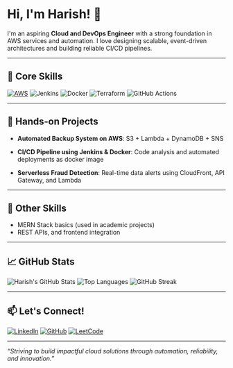 # Hi, I'm Harish! 👋

I'm an aspiring **Cloud and DevOps Engineer** with a strong foundation in AWS services and automation. I love designing scalable, event-driven architectures and building reliable CI/CD pipelines.

---

## 🚀 Core Skills
[![AWS](https://img.shields.io/badge/AWS-FF9900?style=for-the-badge&logo=amazonaws&logoColor=white)](https://drive.google.com/file/d/1StQGriNvP0d-QS6nahf1R8WQ1WpiZRqt/view?usp=drive_link)
![Jenkins](https://img.shields.io/badge/Jenkins-D24939?style=for-the-badge&logo=jenkins&logoColor=white)
![Docker](https://img.shields.io/badge/Docker-2496ED?style=for-the-badge&logo=docker&logoColor=white)
![Terraform](https://img.shields.io/badge/Terraform-623CE4?style=for-the-badge&logo=terraform&logoColor=white)
![GitHub Actions](https://img.shields.io/badge/GitHub_Actions-2088FF?style=for-the-badge&logo=github-actions&logoColor=white)

---

## 🧪 Hands-on Projects
- **Automated Backup System on AWS**: S3 + Lambda + DynamoDB + SNS  
- **CI/CD Pipeline using Jenkins & Docker**: Code analysis and automated deployments as docker image
  
- **Serverless Fraud Detection**: Real-time data alerts using CloudFront, API Gateway, and Lambda

---

## 📌 Other Skills
- MERN Stack basics (used in academic projects)  
- REST APIs, and frontend integration  

---

## 📈 GitHub Stats

![Harish's GitHub Stats](https://github-readme-stats.vercel.app/api?username=harish284&show_icons=true&theme=radical)
![Top Languages](https://github-readme-stats.vercel.app/api/top-langs/?username=harish284&layout=compact&theme=radical)
![GitHub Streak](https://github-readme-streak-stats.herokuapp.com?user=harish284&theme=radical)

---

## 📫 Let's Connect!

[![LinkedIn](https://img.shields.io/badge/LinkedIn-blue?style=for-the-badge&logo=linkedin&logoColor=white)](https://www.linkedin.com/in/harish-s-0a7653259/)
[![GitHub](https://img.shields.io/badge/GitHub-grey?style=for-the-badge&logo=github&logoColor=white)](https://github.com/harish284)
[![LeetCode](https://img.shields.io/badge/LeetCode-FFA116?style=for-the-badge&logo=leetcode&logoColor=black)](https://leetcode.com/u/harish_2810/)

---

_“Striving to build impactful cloud solutions through automation, reliability, and innovation.”_

<!--
**harish284/harish284** is a ✨ _special_ ✨ repository because its `README.md` (this file) appears on your GitHub profile.

Here are some ideas to get you started:

- 🔭 I’m currently working on ...
- 🌱 I’m currently learning ...
- 👯 I’m looking to collaborate on ...
- 🤔 I’m looking for help with ...
- 💬 Ask me about ...
- 📫 How to reach me: ...
- 😄 Pronouns: ...
- ⚡ Fun fact: ...
-->
